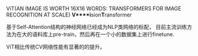 ViT(AN IMAGE IS WORTH 16X16 WORDS: TRANSFORMERS FOR IMAGE RECOGNITION AT SCALE)
**V****i**sion**T**ransformer

基于Self-Attention结构的神经网络已经成为NLP类网络的标配， 目前主流训练方法为在大的语料库上pre-train，然后再在一个小的数据集上进行finetune.

ViT相比传统CV网络性能有显著的的提升。
